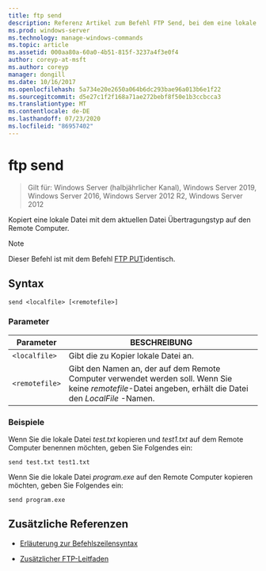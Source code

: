 ```yaml
---
title: ftp send
description: Referenz Artikel zum Befehl FTP Send, bei dem eine lokale Datei mit dem aktuellen Datei Übertragungstyp auf den Remote Computer kopiert wird.
ms.prod: windows-server
ms.technology: manage-windows-commands
ms.topic: article
ms.assetid: 000aa80a-60a0-4b51-815f-3237a4f3e0f4
author: coreyp-at-msft
ms.author: coreyp
manager: dongill
ms.date: 10/16/2017
ms.openlocfilehash: 5a734e20e2650a064b6dc293bae96a013b6e1f22
ms.sourcegitcommit: d5e27c1f2f168a71ae272bebf8f50e1b3ccbcca3
ms.translationtype: MT
ms.contentlocale: de-DE
ms.lasthandoff: 07/23/2020
ms.locfileid: "86957402"
---
```

# <a name="ftp-send"></a>ftp send

> Gilt für: Windows Server (halbjährlicher Kanal), Windows Server 2019, Windows Server 2016, Windows Server 2012 R2, Windows Server 2012

Kopiert eine lokale Datei mit dem aktuellen Datei Übertragungstyp auf den Remote Computer.

> [!NOTE]
> Dieser Befehl ist mit dem Befehl [FTP PUT](ftp-put.md)identisch.

## <a name="syntax"></a>Syntax

```
send <localfile> [<remotefile>]
```

### <a name="parameters"></a>Parameter

| Parameter | BESCHREIBUNG |
| --------- | ----------- |
| `<localfile>` | Gibt die zu Kopier lokale Datei an. |
| `<remotefile>` | Gibt den Namen an, der auf dem Remote Computer verwendet werden soll. Wenn Sie keine *remotefile*-Datei angeben, erhält die Datei den *LocalFile* -Namen. |

### <a name="examples"></a>Beispiele

Wenn Sie die lokale Datei *test.txt* kopieren und *test1.txt* auf dem Remote Computer benennen möchten, geben Sie Folgendes ein:

```
send test.txt test1.txt
```

Wenn Sie die lokale Datei *program.exe* auf den Remote Computer kopieren möchten, geben Sie Folgendes ein:

```
send program.exe
```

## <a name="additional-references"></a>Zusätzliche Referenzen

- [Erläuterung zur Befehlszeilensyntax](command-line-syntax-key.md)

- [Zusätzlicher FTP-Leitfaden](/previous-versions/orphan-topics/ws.10/cc756013(v=ws.10))
